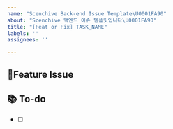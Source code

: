 ```yaml
---
name: "Scenchive Back-end Issue Template\U0001FA90"
about: "Scenchive 백엔드 이슈 템플릿입니다\U0001FA90"
title: "[Feat or Fix] TASK_NAME"
labels: ''
assignees: ''

---
```


## 📌Feature Issue

## 📚 To-do
- [ ]
